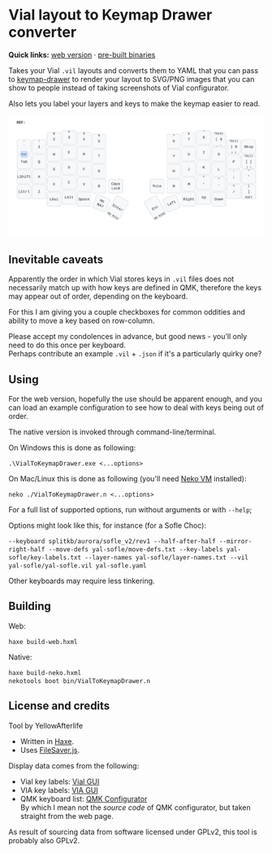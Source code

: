 # Vial layout to Keymap Drawer converter

**Quick links:** [web version](https://yal-tools.github.io/vial-to-keymap-drawer/)
· [pre-built binaries](https://yellowafterlife.itch.io/vial-to-keymap-drawer)

Takes your Vial `.vil` layouts and converts them to YAML that you can pass to
[keymap-drawer](https://github.com/caksoylar/keymap-drawer)
to render your layout to SVG/PNG images that you can show to people instead
of taking screenshots of Vial configurator.

Also lets you label your layers and keys to make the keymap easier to read.

![](example.svg)

## Inevitable caveats

Apparently the order in which Vial stores keys in `.vil` files does not necessarily match up
with how keys are defined in QMK, therefore the keys may appear out of order, depending on the keyboard.

For this I am giving you a couple checkboxes for common oddities and ability to move a key based on row-column.

Please accept my condolences in advance, but good news - you'll only need to do this once per keyboard.  
Perhaps contribute an example `.vil` + `.json` if it's a particularly quirky one?

## Using

For the web version, hopefully the use should be apparent enough,
and you can load an example configuration to see how to deal with keys being out of order.

The native version is invoked through command-line/terminal.

On Windows this is done as following:
```
.\VialToKeymapDrawer.exe <...options>
```

On Mac/Linux this is done as following (you'll need [Neko VM](https://nekovm.org/download/) installed):
```
neko ./VialToKeymapDrawer.n <...options>
```
For a full list of supported options, run without arguments or with `--help`;

Options might look like this, for instance (for a Sofle Choc):
```
--keyboard splitkb/aurora/sofle_v2/rev1 --half-after-half --mirror-right-half --move-defs yal-sofle/move-defs.txt --key-labels yal-sofle/key-labels.txt --layer-names yal-sofle/layer-names.txt --vil yal-sofle/yal-sofle.vil yal-sofle.yaml
```
Other keyboards may require less tinkering.

## Building

Web:
```text
haxe build-web.hxml
```
Native:
```text
haxe build-neko.hxml
nekotools boot bin/VialToKeymapDrawer.n
```

## License and credits

Tool by YellowAfterlife

- Written in [Haxe](https://haxe.org).
- Uses [FileSaver.js](https://github.com/eligrey/FileSaver.js/).

Display data comes from the following:

- Vial key labels: [Vial GUI](https://github.com/vial-kb/vial-gui)
- VIA key labels: [VIA GUI](https://github.com/the-via/app)
- QMK keyboard list: [QMK Configurator](https://config.qmk.fm/)  
	By which I mean not the _source code_ of QMK configurator, but taken straight from the web page.

As result of sourcing data from software licensed under GPLv2, this tool is probably also GPLv2.
